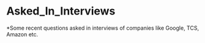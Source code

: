 # Asked_In_Interviews

*Some recent questions asked in interviews of companies like Google, TCS, Amazon etc.
